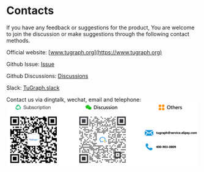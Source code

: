 # Contacts

If you have any feedback or suggestions for the product, You are welcome to join the discussion or make suggestions through the following contact methods.

Official website: [www.tugraph.org](https://www.tugraph.org)

Github Issue:
[Issue](https://github.com/TuGraph-db/tugraph-db/issues)

Github Discussions:
[Discussions](https://github.com/TuGraph-db/tugraph-db/discussions)

Slack:
[TuGraph.slack](https://join.slack.com/t/tugraph/shared_invite/zt-1hha8nuli-bqdkwn~w4zH1vlk0QvqIfg)

Contact us via dingtalk, wechat, email and telephone:
![contacts](../../images/contact-en.png)